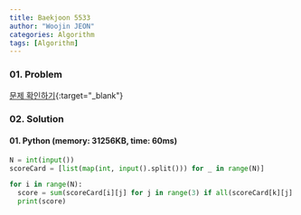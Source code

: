 ```yaml
---
title: Baekjoon 5533
author: "Woojin JEON"
categories: Algorithm
tags: [Algorithm]
---
```


### 01. Problem

[문제 확인하기](https://www.acmicpc.net/problem/5533){:target="_blank"}

### 02. Solution

#### 01. Python (memory: 31256KB, time: 60ms)

```Python
N = int(input())
scoreCard = [list(map(int, input().split())) for _ in range(N)]

for i in range(N):
  score = sum(scoreCard[i][j] for j in range(3) if all(scoreCard[k][j] != scoreCard[i][j] for k in range(N) if k != i))
  print(score)
```
